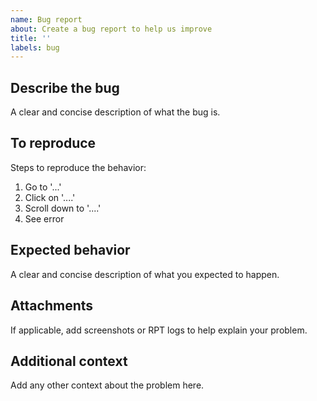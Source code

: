 ```yaml
---
name: Bug report
about: Create a bug report to help us improve
title: ''
labels: bug
---
```


## Describe the bug

A clear and concise description of what the bug is.

## To reproduce

Steps to reproduce the behavior:

1. Go to '...'
2. Click on '....'
3. Scroll down to '....'
4. See error

## Expected behavior

A clear and concise description of what you expected to happen.

## Attachments

If applicable, add screenshots or RPT logs to help explain your problem.

## Additional context

Add any other context about the problem here.
